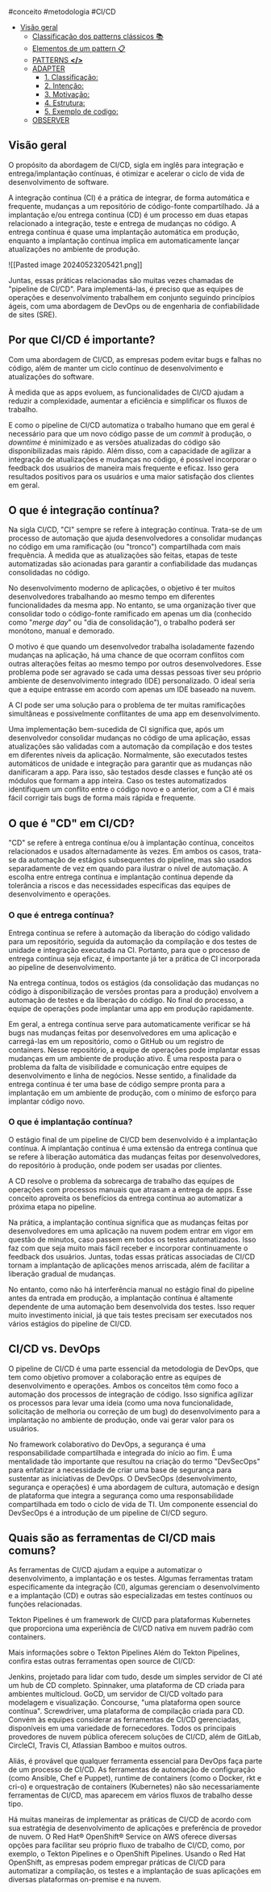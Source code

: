 #conceito #metodologia #CI/CD

- [Visão geral](#visao)
  - [Classificação dos patterns clássicos :books:](#classificação-dos-patterns-clássicos-books)
  - [Elementos de um pattern 📋](#elementos-de-um-pattern-)
  - [PATTERNS **\</\>**](#patterns-)
  - [ADAPTER](#adapter)
    - [1. Classificação:](#1-classificação)
    - [2. Intenção:](#2-intenção)
    - [3. Motivação:](#3-motivação)
    - [4. Estrutura:](#4-estrutura)
    - [5. Exemplo de codigo:](#5-exemplo-de-codigo)
  - [OBSERVER](#observer)
## Visão geral
O propósito da abordagem de CI/CD, sigla em inglês para integração e entrega/implantação contínuas, é otimizar e acelerar o ciclo de vida de desenvolvimento de software.

A integração contínua (CI) é a prática de integrar, de forma automática e frequente, mudanças a um repositório de código-fonte compartilhado. Já a implantação e/ou entrega contínua (CD) é um processo em duas etapas relacionado a integração, teste e entrega de mudanças no código. A entrega contínua é quase uma implantação automática em produção, enquanto a implantação contínua implica em automaticamente lançar atualizações no ambiente de produção.

![[Pasted image 20240523205421.png]]

Juntas, essas práticas relacionadas são muitas vezes chamadas de "pipeline de CI/CD". Para implementá-las, é preciso que as equipes de operações e desenvolvimento trabalhem em conjunto seguindo princípios ágeis, com uma abordagem de DevOps ou de engenharia de confiabilidade de sites (SRE).

## Por que CI/CD é importante?

Com uma abordagem de CI/CD, as empresas podem evitar bugs e falhas no código, além de manter um ciclo contínuo de desenvolvimento e atualizações do software. 

À medida que as apps evoluem, as funcionalidades de CI/CD ajudam a reduzir a complexidade, aumentar a eficiência e simplificar os fluxos de trabalho.

E como o pipeline de CI/CD automatiza o trabalho humano que em geral é necessário para que um novo código passe de um *commit* à produção, o *downtime* é minimizado e as versões atualizadas do código são disponibilizadas mais rápido. Além disso, com a capacidade de agilizar a integração de atualizações e mudanças no código, é possível incorporar o feedback dos usuários de maneira mais frequente e eficaz. Isso gera resultados positivos para os usuários e uma maior satisfação dos clientes em geral. 

## O que é integração contínua?

Na sigla CI/CD, "CI" sempre se refere à integração contínua. Trata-se de um processo de automação que ajuda desenvolvedores a consolidar mudanças no código em uma ramificação (ou "tronco") compartilhada com mais frequência. À medida que as atualizações são feitas, etapas de teste automatizadas são acionadas para garantir a confiabilidade das mudanças consolidadas no código. 

No desenvolvimento moderno de aplicações, o objetivo é ter muitos desenvolvedores trabalhando ao mesmo tempo em diferentes funcionalidades da mesma app. No entanto, se uma organização tiver que consolidar todo o código-fonte ramificado em apenas um dia (conhecido como "*merge day*" ou "dia de consolidação"), o trabalho poderá ser monótono, manual e demorado. 

O motivo é que quando um desenvolvedor trabalha isoladamente fazendo mudanças na aplicação, há uma chance de que ocorram conflitos com outras alterações feitas ao mesmo tempo por outros desenvolvedores. Esse problema pode ser agravado se cada uma dessas pessoas tiver seu próprio ambiente de desenvolvimento integrado (IDE) personalizado. O ideal seria que a equipe entrasse em acordo com apenas um IDE baseado na nuvem.

A CI pode ser uma solução para o problema de ter muitas ramificações simultâneas e possivelmente conflitantes de uma app em desenvolvimento.

Uma implementação bem-sucedida de CI significa que, após um desenvolvedor consolidar mudanças no código de uma aplicação, essas atualizações são validadas com a automação da compilação e dos testes em diferentes níveis da aplicação. Normalmente, são executados testes automáticos de unidade e integração para garantir que as mudanças não danificaram a app. Para isso, são testados desde classes e função até os módulos que formam a app inteira. Caso os testes automatizados identifiquem um conflito entre o código novo e o anterior, com a CI é mais fácil corrigir tais bugs de forma mais rápida e frequente.

## O que é "CD" em CI/CD?

"CD" se refere à entrega contínua e/ou à implantação contínua, conceitos relacionados e usados alternadamente às vezes. Em ambos os casos, trata-se da automação de estágios subsequentes do pipeline, mas são usados separadamente de vez em quando para ilustrar o nível de automação. A escolha entre entrega contínua e implantação contínua depende da tolerância a riscos e das necessidades específicas das equipes de desenvolvimento e operações.

### O que é entrega contínua?

 Entrega contínua se refere à automação da liberação do código validado para um repositório, seguida da automação da compilação e dos testes de unidade e integração executada na CI. Portanto, para que o processo de entrega contínua seja eficaz, é importante já ter a prática de CI incorporada ao pipeline de desenvolvimento.

Na entrega contínua, todos os estágios (da consolidação das mudanças no código à disponibilização de versões prontas para a produção) envolvem a automação de testes e da liberação do código. No final do processo, a equipe de operações pode implantar uma app em produção rapidamente.

Em geral, a entrega contínua serve para automaticamente verificar se há bugs nas mudanças feitas por desenvolvedores em uma aplicação e carregá-las em um repositório, como o GitHub ou um registro de containers. Nesse repositório, a equipe de operações pode implantar essas mudanças em um ambiente de produção ativo. É uma resposta para o problema da falta de visibilidade e comunicação entre equipes de desenvolvimento e linha de negócios. Nesse sentido, a finalidade da entrega contínua é ter uma base de código sempre pronta para a implantação em um ambiente de produção, com o mínimo de esforço para implantar código novo.

### O que é implantação contínua?

O estágio final de um pipeline de CI/CD bem desenvolvido é a implantação contínua. A implantação contínua é uma extensão da entrega contínua que se refere à liberação automática das mudanças feitas por desenvolvedores, do repositório à produção, onde podem ser usadas por clientes.

A CD resolve o problema da sobrecarga de trabalho das equipes de operações com processos manuais que atrasam a entrega de apps. Esse conceito aproveita os benefícios da entrega contínua ao automatizar a próxima etapa no pipeline.

Na prática, a implantação contínua significa que as mudanças feitas por desenvolvedores em uma aplicação na nuvem podem entrar em vigor em questão de minutos, caso passem em todos os testes automatizados. Isso faz com que seja muito mais fácil receber e incorporar continuamente o feedback dos usuários. Juntas, todas essas práticas associadas de CI/CD tornam a implantação de aplicações menos arriscada, além de facilitar a liberação gradual de mudanças. 

No entanto, como não há interferência manual no estágio final do pipeline antes da entrada em produção, a implantação contínua é altamente dependente de uma automação bem desenvolvida dos testes. Isso requer muito investimento inicial, já que tais testes precisam ser executados nos vários estágios do pipeline de CI/CD.

## CI/CD vs. DevOps

O pipeline de CI/CD é uma parte essencial da metodologia de DevOps, que tem como objetivo promover a colaboração entre as equipes de desenvolvimento e operações. Ambos os conceitos têm como foco a automação dos processos de integração de código. Isso significa agilizar os processos para levar uma ideia (como uma nova funcionalidade, solicitação de melhoria ou correção de um bug) do desenvolvimento para a implantação no ambiente de produção, onde vai gerar valor para os usuários.

No framework colaborativo do DevOps, a segurança é uma responsabilidade compartilhada e integrada do início ao fim. É uma mentalidade tão importante que resultou na criação do termo "DevSecOps" para enfatizar a necessidade de criar uma base de segurança para sustentar as iniciativas de DevOps. O DevSecOps (desenvolvimento, segurança e operações) é uma abordagem de cultura, automação e design de plataforma que integra a segurança como uma responsabilidade compartilhada em todo o ciclo de vida de TI. Um componente essencial do DevSecOps é a introdução de um pipeline de CI/CD seguro.

## Quais são as ferramentas de CI/CD mais comuns?

As ferramentas de CI/CD ajudam a equipe a automatizar o desenvolvimento, a implantação e os testes. Algumas ferramentas tratam especificamente da integração (CI), algumas gerenciam o desenvolvimento e a implantação (CD) e outras são especializadas em testes contínuos ou funções relacionadas.

Tekton Pipelines é um framework de CI/CD para plataformas Kubernetes que proporciona uma experiência de CI/CD nativa em nuvem padrão com containers.

Mais informações sobre o Tekton Pipelines 
Além do Tekton Pipelines, confira estas outras ferramentas open source de CI/CD:

Jenkins, projetado para lidar com tudo, desde um simples servidor de CI até um hub de CD completo.
Spinnaker, uma plataforma de CD criada para ambientes multicloud.
GoCD, um servidor de CI/CD voltado para modelagem e visualização.
Concourse, "uma plataforma open source contínua".
Screwdriver, uma plataforma de compilação criada para CD.
Convém às equipes considerar as ferramentas de CI/CD gerenciadas, disponíveis em uma variedade de fornecedores. Todos os principais provedores de nuvem pública oferecem soluções de CI/CD, além de GitLab, CircleCI, Travis CI, Atlassian Bamboo e muitos outros.

Aliás, é provável que qualquer ferramenta essencial para DevOps faça parte de um processo de CI/CD. As ferramentas de automação de configuração (como Ansible, Chef e Puppet), runtime de containers (como o Docker, rkt e cri-o) e orquestração de containers (Kubernetes) não são necessariamente ferramentas de CI/CD, mas aparecem em vários fluxos de trabalho desse tipo.

Há muitas maneiras de implementar as práticas de CI/CD de acordo com sua estratégia de desenvolvimento de aplicações e preferência de provedor de nuvem. O Red Hat® OpenShift® Service on AWS oferece diversas opções para facilitar seu próprio fluxo de trabalho de CI/CD, como, por exemplo, o Tekton Pipelines e o OpenShift Pipelines. Usando o Red Hat OpenShift, as empresas podem empregar práticas de CI/CD para automatizar a compilação, os testes e a implantação de suas aplicações em diversas plataformas on-premise e na nuvem. 